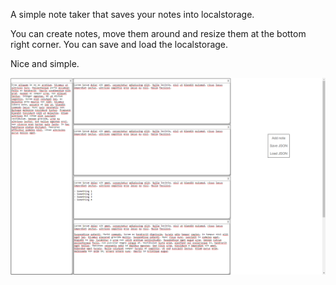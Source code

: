 A simple note taker that saves your notes into localstorage.

You can create notes, move them around and resize them at the bottom right corner. You can save and load the localstorage.

Nice and simple.

![](./example.png)